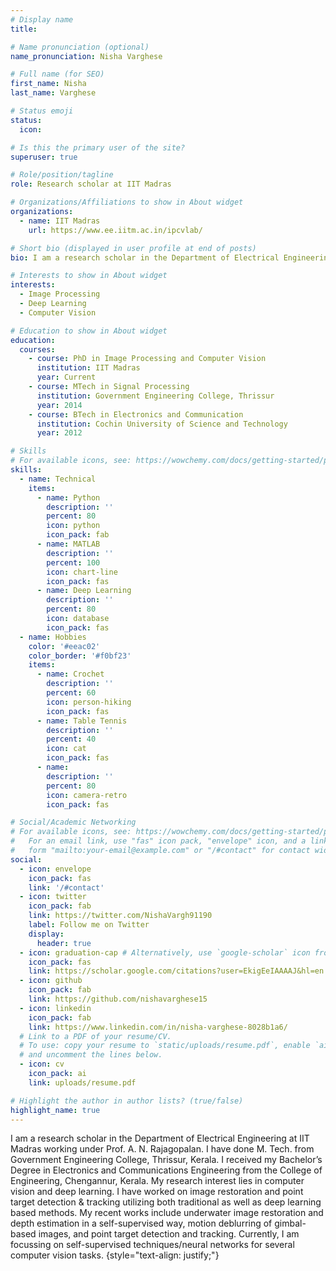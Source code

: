 ```yaml
---
# Display name
title:

# Name pronunciation (optional)
name_pronunciation: Nisha Varghese

# Full name (for SEO)
first_name: Nisha
last_name: Varghese

# Status emoji
status:
  icon:

# Is this the primary user of the site?
superuser: true

# Role/position/tagline
role: Research scholar at IIT Madras

# Organizations/Affiliations to show in About widget
organizations:
  - name: IIT Madras
    url: https://www.ee.iitm.ac.in/ipcvlab/

# Short bio (displayed in user profile at end of posts)
bio: I am a research scholar in the Department of Electrical Engineering at IIT Madras working under Prof. A. N. Rajagopalan. I have done M. Tech. from     Government Engineering College, Thrissur, Kerala. I received my Bachelor’s Degree in Electronics and Communications Engineering from the College of Engineering,   Chengannur, Kerala. My research interest lies in computer vision and deep learning. I have worked on image restoration and point target detection & tracking     utilizing both traditional as well as deep learning based methods. My recent works include underwater image restoration and depth estimation in a self-supervised way, motion deblurring of gimbal-based images, and point target detection and tracking. Currently, I am focussing on self-supervised techniques/neural networks for several computer vision tasks.

# Interests to show in About widget
interests:
  - Image Processing
  - Deep Learning
  - Computer Vision

# Education to show in About widget
education:
  courses:
    - course: PhD in Image Processing and Computer Vision
      institution: IIT Madras
      year: Current
    - course: MTech in Signal Processing
      institution: Government Engineering College, Thrissur
      year: 2014
    - course: BTech in Electronics and Communication
      institution: Cochin University of Science and Technology
      year: 2012

# Skills
# For available icons, see: https://wowchemy.com/docs/getting-started/page-builder/#icons
skills:
  - name: Technical
    items:
      - name: Python
        description: ''
        percent: 80
        icon: python
        icon_pack: fab
      - name: MATLAB
        description: ''
        percent: 100
        icon: chart-line
        icon_pack: fas
      - name: Deep Learning
        description: ''
        percent: 80
        icon: database
        icon_pack: fas
  - name: Hobbies
    color: '#eeac02'
    color_border: '#f0bf23'
    items:
      - name: Crochet
        description: ''
        percent: 60
        icon: person-hiking
        icon_pack: fas
      - name: Table Tennis
        description: ''
        percent: 40
        icon: cat
        icon_pack: fas
      - name: 
        description: ''
        percent: 80
        icon: camera-retro
        icon_pack: fas

# Social/Academic Networking
# For available icons, see: https://wowchemy.com/docs/getting-started/page-builder/#icons
#   For an email link, use "fas" icon pack, "envelope" icon, and a link in the
#   form "mailto:your-email@example.com" or "/#contact" for contact widget.
social:
  - icon: envelope
    icon_pack: fas
    link: '/#contact'
  - icon: twitter
    icon_pack: fab
    link: https://twitter.com/NishaVargh91190
    label: Follow me on Twitter
    display:
      header: true
  - icon: graduation-cap # Alternatively, use `google-scholar` icon from `ai` icon pack
    icon_pack: fas
    link: https://scholar.google.com/citations?user=EkigEeIAAAAJ&hl=en
  - icon: github
    icon_pack: fab
    link: https://github.com/nishavarghese15
  - icon: linkedin
    icon_pack: fab
    link: https://www.linkedin.com/in/nisha-varghese-8028b1a6/
  # Link to a PDF of your resume/CV.
  # To use: copy your resume to `static/uploads/resume.pdf`, enable `ai` icons in `params.yaml`,
  # and uncomment the lines below.
  - icon: cv
    icon_pack: ai
    link: uploads/resume.pdf

# Highlight the author in author lists? (true/false)
highlight_name: true
---
```


I am a research scholar in the Department of Electrical Engineering at IIT Madras working under Prof. A. N. Rajagopalan. I have done M. Tech. from     Government Engineering College, Thrissur, Kerala. I received my Bachelor’s Degree in Electronics and Communications Engineering from the College of Engineering,   Chengannur, Kerala. My research interest lies in computer vision and deep learning. I have worked on image restoration and point target detection & tracking     utilizing both traditional as well as deep learning based methods. My recent works include underwater image restoration and depth estimation in a self-supervised way, motion deblurring of gimbal-based images, and point target detection and tracking. Currently, I am focussing on self-supervised techniques/neural networks for several computer vision tasks.
{style="text-align: justify;"}
